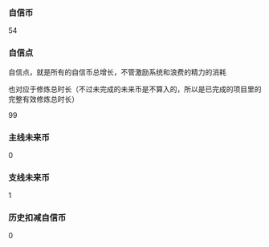 ### 自信币
54

### 自信点
自信点，就是所有的自信币总增长，不管激励系统和浪费的精力的消耗

也对应于修炼总时长（不过未完成的未来币是不算入的，所以是已完成的项目里的完整有效修炼总时长）

99

### 主线未来币
0

### 支线未来币
1

### 历史扣减自信币
0
